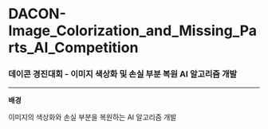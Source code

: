 # DACON-Image_Colorization_and_Missing_Parts_AI_Competition
### 데이콘 경진대회 - 이미지 색상화 및 손실 부분 복원 AI 알고리즘 개발
- - -
__배경__

이미지의 색상화와 손실 부분을 복원하는 AI 알고리즘 개발

####
